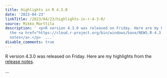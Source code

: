```yaml
---
title: Highlights in R 4.3.0
date: '2023-04-23'
linkTitle: /2023/04/23/highlights-in-r-4-3-0/
source: Mikko Marttila
description: ' <p>R version 4.3.0 was released on Friday. Here are my highlights from
  the <a href="https://cloud.r-project.org/bin/windows/base/NEWS.R-4.3.0.html">release
  notes</a>.</p>  ...'
disable_comments: true
---
```

 <p>R version 4.3.0 was released on Friday. Here are my highlights from the <a href="https://cloud.r-project.org/bin/windows/base/NEWS.R-4.3.0.html">release notes</a>.</p>  ...